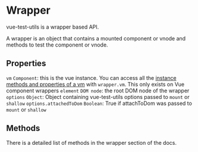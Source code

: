 # Wrapper

vue-test-utils is a wrapper based API.

A wrapper is an object that contains a mounted component or vnode and methods to test the component or vnode.

## Properties

`vm` `Component`: this is the vue instance. You can access all the [instance methods and properties of a vm](https://vuejs.org/v2/api/#Instance-Properties) with `wrapper.vm`. This only exists on Vue component wrappers
`element` `DOM node`: the root DOM node of the wrapper
`options` `Object`: Object containing vue-test-utils options passed to `mount` or `shallow`
`options.attachedToDom` `Boolean`: True if attachToDom was passed to `mount` or `shallow` 

## Methods

There is a detailed list of methods in the wrapper section of the docs.
